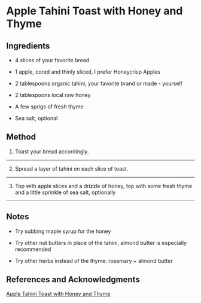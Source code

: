 # Apple Tahini Toast with Honey and Thyme

## Ingredients

- 4 slices of your favorite bread

- 1 apple, cored and thinly sliced, I prefer Honeycrisp Apples

- 2 tablespoons organic tahini, your favorite brand or made - yourself

- 2 tablespoons local raw honey

- A few sprigs of fresh thyme

- Sea salt, optional

## Method

1. Toast your bread accordingly.
---
2. Spread a layer of tahini on each slice of toast.
---
3. Top with apple slices and a drizzle of honey, top with some fresh thyme and a little sprinkle of sea salt, optionally
---

## Notes

- Try subbing maple syrup for the honey

- Try other nut butters in place of the tahini, almond butter is especially recommended

- Try other herbs instead of the thyme: rosemary + almond butter

## References and Acknowledgments

[Apple Tahini Toast with Honey and Thyme](http://tasty-yummies.com/2014/09/22/apple-tahini-toast-with-honey-and-thyme/?crlt.pid=camp.fl9lkSrHhF6i)
